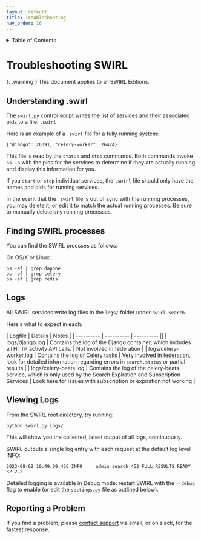 ```yaml
---
layout: default
title: Troubleshooting
nav_order: 16
---
```

<details markdown="block">
  <summary>
    Table of Contents
  </summary>
  {: .text-delta }
- TOC
{:toc}
</details>

# Troubleshooting SWIRL

{: .warning }
This document applies to all SWIRL Editions. 

## Understanding .swirl

The `swirl.py` control script writes the list of services and their associated pids to a file: `.swirl`

Here is an example of a `.swirl` file for a fully running system:

``` shell
{"django": 26391, "celery-worker": 26424}
```

This file is read by the `status` and `stop` commands. Both commands invoke `ps -p` with the pids for the services to determine if they are actually running and display this information for you.

If you `start` or `stop` individual services, the `.swirl` file should only have the names and pids for running services. 

In the event that the `.swirl` file is out of sync with the running processes, you may delete it, or edit it to match the
actual running processes. Be sure to manually delete any running processes. 

## Finding SWIRL processes

You can find the SWIRL procsses as follows:

On OS/X or Linux:

``` shell
ps -ef | grep daphne
ps -ef | grep celery
ps -ef | grep redis
```

## Logs

All SWIRL services write log files in the `logs/` folder under `swirl-search`.

Here's what to expect in each:

| Logfile | Details | Notes | 
| ---------- | ---------- | ---------- ||
| logs/django.log | Contains the log of the Django container, which includes all HTTP activity API calls. | Not involved in federation |
| logs/celery-worker.log | Contains the log of Celery tasks | Very involved in federation, look for detailed information regarding errors in `search.status` or partial results |
| logs/celery-beats.log | Contains the log of the celery-beats service, which is only used by the Search Expiration and Subscription Services | Look here for issues with subscription or expiration not working | 

## Viewing Logs

From the SWIRL root directory, try running:

``` shell
python swirl.py logs/
```

This will show you the collected, latest output of all logs, continuously.

SWIRL outputs a single log entry with each request at the default log level INFO:

``` shell
2023-08-02 10:49:09,466 INFO     admin search 452 FULL_RESULTS_READY 32 2.2
```

Detailed logging is available in Debug mode: restart SWIRL with the `--debug` flag to enable (or edit the `settings.py` file as outlined below).

## Reporting a Problem

If you find a problem, please [contact support](#support) via email, or on slack, for the fastest response. 